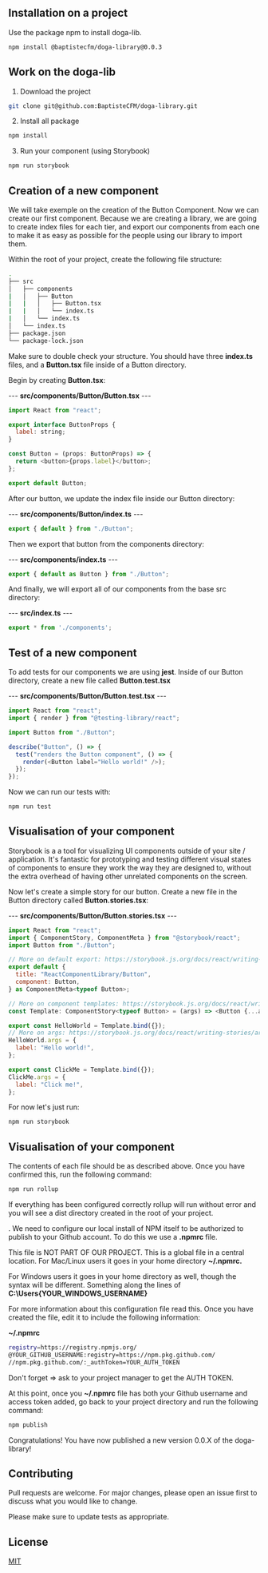 ## Installation on a project

Use the package npm to install doga-lib.

```bash
npm install @baptistecfm/doga-library@0.0.3
```

## Work on the doga-lib

1. Download the project
```bash
git clone git@github.com:BaptisteCFM/doga-library.git
```
2. Install all package
```bash
npm install
```
3. Run your component (using Storybook)
```bash
npm run storybook
```
## Creation of a new component

We will take exemple on the creation of the Button Component.
Now we can create our first component. Because we are creating a library, we are going to create index files for each tier, and export our components from each one to make it as easy as possible for the people using our library to import them.

Within the root of your project, create the following file structure:
```bash
.
├── src
│   ├── components
|   │   ├── Button
|   |   │   ├── Button.tsx
|   |   │   └── index.ts
|   │   └── index.ts
│   └── index.ts
├── package.json
└── package-lock.json

```

Make sure to double check your structure. You should have three **index.ts** files, and a **Button.tsx** file inside of a Button directory.

Begin by creating **Button.tsx**:

--- **src/components/Button/Button.tsx** ---

```javascript
import React from "react";

export interface ButtonProps {
  label: string;
}

const Button = (props: ButtonProps) => {
  return <button>{props.label}</button>;
};

export default Button;
```

After our button, we update the index file inside our Button directory:

--- **src/components/Button/index.ts** ---

```javascript
export { default } from "./Button";
```

Then we export that button from the components directory:

--- **src/components/index.ts** ---

```javascript
export { default as Button } from "./Button";
```
And finally, we will export all of our components from the base src directory:

--- **src/index.ts** ---

```javascript
export * from './components';
```

## Test of a new component

To add tests for our components we are using **jest**.
Inside of our Button directory, create a new file called **Button.test.tsx**

--- **src/components/Button/Button.test.tsx** ---

```javascript
import React from "react";
import { render } from "@testing-library/react";

import Button from "./Button";

describe("Button", () => {
  test("renders the Button component", () => {
    render(<Button label="Hello world!" />);
  });
});
```

Now we can run our tests with:
```bash
npm run test
```

## Visualisation of your component

Storybook is a a tool for visualizing UI components outside of your site / application. It's fantastic for prototyping and testing different visual states of components to ensure they work the way they are designed to, without the extra overhead of having other unrelated components on the screen.

Now let's create a simple story for our button. Create a new file in the Button directory called **Button.stories.tsx**:

--- **src/components/Button/Button.stories.tsx** ---

```javascript
import React from "react";
import { ComponentStory, ComponentMeta } from "@storybook/react";
import Button from "./Button";

// More on default export: https://storybook.js.org/docs/react/writing-stories/introduction#default-export
export default {
  title: "ReactComponentLibrary/Button",
  component: Button,
} as ComponentMeta<typeof Button>;

// More on component templates: https://storybook.js.org/docs/react/writing-stories/introduction#using-args
const Template: ComponentStory<typeof Button> = (args) => <Button {...args} />;

export const HelloWorld = Template.bind({});
// More on args: https://storybook.js.org/docs/react/writing-stories/args
HelloWorld.args = {
  label: "Hello world!",
};

export const ClickMe = Template.bind({});
ClickMe.args = {
  label: "Click me!",
};
```

For now let's just run:

```bash
npm run storybook
```

## Visualisation of your component

The contents of each file should be as described above. Once you have confirmed this, run the following command:
```bash
npm run rollup
```
If everything has been configured correctly rollup will run without error and you will see a dist directory created in the root of your project.

. We need to configure our local install of NPM itself to be authorized to publish to your Github account. To do this we use a **.npmrc** file.

This file is NOT PART OF OUR PROJECT. This is a global file in a central location. For Mac/Linux users it goes in your home directory **~/.npmrc.**

For Windows users it goes in your home directory as well, though the syntax will be different. Something along the lines of **C:\Users\{YOUR_WINDOWS_USERNAME}**

For more information about this configuration file read this.
Once you have created the file, edit it to include the following information:

**~/.npmrc**

```bash
registry=https://registry.npmjs.org/
@YOUR_GITHUB_USERNAME:registry=https://npm.pkg.github.com/
//npm.pkg.github.com/:_authToken=YOUR_AUTH_TOKEN
```
Don't forget  => ask to your project manager to get the AUTH TOKEN.

At this point, once you **~/.npmrc** file has both your Github username and access token added, go back to your project directory and run the following command:

```bash
npm publish
```

Congratulations! You have now published a new version 0.0.X of the doga-library!





## Contributing
Pull requests are welcome. For major changes, please open an issue first to discuss what you would like to change.

Please make sure to update tests as appropriate.

## License
[MIT](https://choosealicense.com/licenses/mit/)